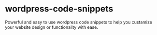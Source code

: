 wordpress-code-snippets
=======================

Powerful and easy to use wordpress code snippets to help you custamize your website design or functionality with ease.
